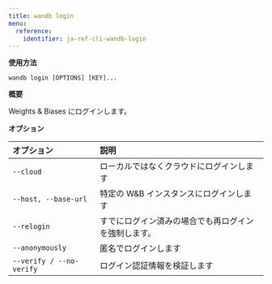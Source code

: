 ```yaml
---
title: wandb login
menu:
  reference:
    identifier: ja-ref-cli-wandb-login
---
```


**使用方法**

`wandb login [OPTIONS] [KEY]...`

**概要**

Weights & Biases にログインします。

**オプション**

| **オプション** | **説明** |
| :--- | :--- |
| `--cloud` | ローカルではなくクラウドにログインします |
| `--host, --base-url` | 特定の W&B インスタンスにログインします |
| `--relogin` | すでにログイン済みの場合でも再ログインを強制します。 |
| `--anonymously` | 匿名でログインします |
| `--verify / --no-verify` | ログイン認証情報を検証します |